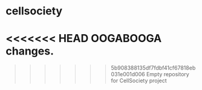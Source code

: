 cellsociety
===========
<<<<<<< HEAD
OOGABOOGA changes.
=======

>>>>>>> 5b908388135df7fdbf41cf67818eb031e001d006
Empty repository for CellSociety project
